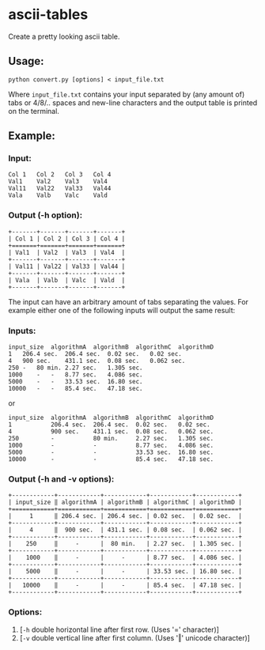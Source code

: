 # ascii-tables

Create a pretty looking ascii table.

## Usage:
```
python convert.py [options] < input_file.txt
```

Where `input_file.txt` contains your input separated by (any amount of) tabs or 4/8/.. spaces and new-line characters and the output table is printed on the terminal.

## Example:
### Input:
```
Col 1	Col 2	Col 3	Col 4
Val1	Val2	Val3	Val4
Val11	Val22	Val33	Val44
Vala	Valb	Valc	Vald
```
### Output (-h option):
```
+-------+-------+-------+-------+
| Col 1 | Col 2 | Col 3 | Col 4 |
+=======+=======+=======+=======+
| Val1  | Val2  | Val3  | Val4  |
+-------+-------+-------+-------+
| Val11 | Val22 | Val33 | Val44 |
+-------+-------+-------+-------+
| Vala  | Valb  | Valc  | Vald  |
+-------+-------+-------+-------+
```

The input can have an arbitrary amount of tabs separating the values. For example either one of the following inputs will output the same result:
### Inputs:
```
input_size	algorithmA	algorithmB	algorithmC	algorithmD
1	206.4 sec.	206.4 sec.	0.02 sec.	0.02 sec.
4	900 sec.	431.1 sec.	0.08 sec.	0.062 sec.
250	-	80 min.	2.27 sec.	1.305 sec.
1000	-	-	8.77 sec.	4.086 sec.
5000	-	-	33.53 sec.	16.80 sec.
10000	-	-	85.4 sec.	47.18 sec.
```
or
```
input_size	algorithmA	algorithmB	algorithmC	algorithmD
1			206.4 sec.	206.4 sec.	0.02 sec.	0.02 sec.
4			900 sec.	431.1 sec.	0.08 sec.	0.062 sec.
250			-			80 min.		2.27 sec.	1.305 sec.
1000		-			-			8.77 sec.	4.086 sec.
5000		-			-			33.53 sec.	16.80 sec.
10000		-			-			85.4 sec.	47.18 sec.
```
### Output (-h and -v options):
```
+------------+------------+------------+------------+------------+
| input_size ‖ algorithmA | algorithmB | algorithmC | algorithmD |
+============+============+============+============+============+
|     1      ‖ 206.4 sec. | 206.4 sec. | 0.02 sec.  | 0.02 sec.  |
+------------+------------+------------+------------+------------+
|     4      ‖  900 sec.  | 431.1 sec. | 0.08 sec.  | 0.062 sec. |
+------------+------------+------------+------------+------------+
|    250     ‖     -      |  80 min.   | 2.27 sec.  | 1.305 sec. |
+------------+------------+------------+------------+------------+
|    1000    ‖     -      |     -      | 8.77 sec.  | 4.086 sec. |
+------------+------------+------------+------------+------------+
|    5000    ‖     -      |     -      | 33.53 sec. | 16.80 sec. |
+------------+------------+------------+------------+------------+
|   10000    ‖     -      |     -      | 85.4 sec.  | 47.18 sec. |
+------------+------------+------------+------------+------------+

```

### Options:
  1. [`-h` double horizontal line after first row. (Uses '=' character)]
  2. [`-v` double vertical line after first column. (Uses '‖' unicode character)]
 
